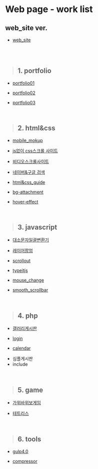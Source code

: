 # Web page - work list


## web_site ver.

* [web_site][www_home]

[www_home]: https://wdevbc.github.io/www/

<br>
<br>

>## 1. portfolio

* [portfolio01][portfolio_01]

[portfolio_01]: ./portfolio/01/

* [portfolio02][portfolio_02]

[portfolio_02]: ./portfolio/02/

* [portfolio03][portfolio_03]

[portfolio_03]: ./portfolio/03/


<br>

>## 2. html&css

* [mobile_mokup][mokup_01]

[mokup_01]: ./htmlcss/mokup/

* [js없이 css스크롤 사이트][nojsandcss]

[nojsandcss]: ./htmlcss/onlycss_scrollsite/css_scroll.html

* [비디오스크롤사이트][videoscrollsite]

[videoscrollsite]: ./htmlcss/video_scrollsite/

* [네이버&구글 검색][search_naverGoogle]

[search_naverGoogle]: ./htmlcss/naver_google_uni/

* [html&css_guide][html&css_guide]

[html&css_guide]: ./htmlcss/guide/

* [bg-attachment][bg-attachment]

[bg-attachment]: ./htmlcss/bgattachment/

* [hover-effect][hover-effect]

[hover-effect]: ./htmlcss/hover_effect/list.html

<br>

>## 3. javascript

* [대소문자일괄변환기][upLowCase]

[upLowCase]: ./javascript/dev/upLowCase/

* [레이어팝업][layer_popup]

[layer_popup]: ./javascript/dev/layer_popup/layer.html

* [scrollout][scrollout]

[scrollout]: ./javascript/library/scrollout/

* [typeitjs][typeitjs]

[typeitjs]: ./javascript/library/typeitjs/

* [mouse_change][mouse_change]

[mouse_change]: ./javascript/dev/mouse_change/

* [smooth_scrollbar][smooth_scrollbar]

[smooth_scrollbar]: ./javascript/library/smooth_scrollbar/

<br>

>## 4. php

* [갤러리게시판][board]

[board]: http://wdev.kr

* [login][login]

[login]: ./php/login/login.html

* [calendar][calendar]

[calendar]: http://stu.wdev.kr/calendar/calendar.php

* 심플게시판
* include

<br>

>## 5. game

* [가위바위보게임][RockPaperScissors]

[RockPaperScissors]: ./game/gawebawebo/RockPaperScissors.html

* [테트리스][Tetris]

[Tetris]: ./game/tetris/

<br>

>## 6. tools

* [gulp4.0][gulp]

[gulp]: https://github.com/wdevbc/www/tree/main/tools/gulp

* [compressor][compressor]

[compressor]: ./tools/compressor

